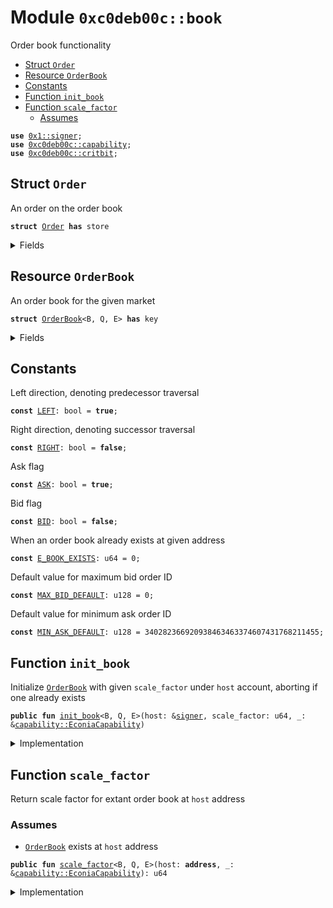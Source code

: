 
<a name="0xc0deb00c_book"></a>

# Module `0xc0deb00c::book`

Order book functionality


-  [Struct `Order`](#0xc0deb00c_book_Order)
-  [Resource `OrderBook`](#0xc0deb00c_book_OrderBook)
-  [Constants](#@Constants_0)
-  [Function `init_book`](#0xc0deb00c_book_init_book)
-  [Function `scale_factor`](#0xc0deb00c_book_scale_factor)
    -  [Assumes](#@Assumes_1)


<pre><code><b>use</b> <a href="">0x1::signer</a>;
<b>use</b> <a href="capability.md#0xc0deb00c_capability">0xc0deb00c::capability</a>;
<b>use</b> <a href="critbit.md#0xc0deb00c_critbit">0xc0deb00c::critbit</a>;
</code></pre>



<a name="0xc0deb00c_book_Order"></a>

## Struct `Order`

An order on the order book


<pre><code><b>struct</b> <a href="book.md#0xc0deb00c_book_Order">Order</a> <b>has</b> store
</code></pre>



<details>
<summary>Fields</summary>


<dl>
<dt>
<code>base_parcels: u64</code>
</dt>
<dd>
 Number of base coin parcels to be filled
</dd>
<dt>
<code>user: <b>address</b></code>
</dt>
<dd>
 Address of corresponding user
</dd>
<dt>
<code>market_account_id: u8</code>
</dt>
<dd>
 For given user, ID of market account holding the order
</dd>
</dl>


</details>

<a name="0xc0deb00c_book_OrderBook"></a>

## Resource `OrderBook`

An order book for the given market


<pre><code><b>struct</b> <a href="book.md#0xc0deb00c_book_OrderBook">OrderBook</a>&lt;B, Q, E&gt; <b>has</b> key
</code></pre>



<details>
<summary>Fields</summary>


<dl>
<dt>
<code>scale_factor: u64</code>
</dt>
<dd>
 Number of base units in a base parcel
</dd>
<dt>
<code>asks: <a href="critbit.md#0xc0deb00c_critbit_CritBitTree">critbit::CritBitTree</a>&lt;<a href="book.md#0xc0deb00c_book_Order">book::Order</a>&gt;</code>
</dt>
<dd>
 Asks tree
</dd>
<dt>
<code>bids: <a href="critbit.md#0xc0deb00c_critbit_CritBitTree">critbit::CritBitTree</a>&lt;<a href="book.md#0xc0deb00c_book_Order">book::Order</a>&gt;</code>
</dt>
<dd>
 Bids tree
</dd>
<dt>
<code>min_ask: u128</code>
</dt>
<dd>
 Order ID of minimum ask, per price-time priority
</dd>
<dt>
<code>max_bid: u128</code>
</dt>
<dd>
 Order ID of maximum bid, per price-time priority
</dd>
<dt>
<code>counter: u64</code>
</dt>
<dd>
 Serial counter for number of orders placed on book
</dd>
</dl>


</details>

<a name="@Constants_0"></a>

## Constants


<a name="0xc0deb00c_book_LEFT"></a>

Left direction, denoting predecessor traversal


<pre><code><b>const</b> <a href="book.md#0xc0deb00c_book_LEFT">LEFT</a>: bool = <b>true</b>;
</code></pre>



<a name="0xc0deb00c_book_RIGHT"></a>

Right direction, denoting successor traversal


<pre><code><b>const</b> <a href="book.md#0xc0deb00c_book_RIGHT">RIGHT</a>: bool = <b>false</b>;
</code></pre>



<a name="0xc0deb00c_book_ASK"></a>

Ask flag


<pre><code><b>const</b> <a href="book.md#0xc0deb00c_book_ASK">ASK</a>: bool = <b>true</b>;
</code></pre>



<a name="0xc0deb00c_book_BID"></a>

Bid flag


<pre><code><b>const</b> <a href="book.md#0xc0deb00c_book_BID">BID</a>: bool = <b>false</b>;
</code></pre>



<a name="0xc0deb00c_book_E_BOOK_EXISTS"></a>

When an order book already exists at given address


<pre><code><b>const</b> <a href="book.md#0xc0deb00c_book_E_BOOK_EXISTS">E_BOOK_EXISTS</a>: u64 = 0;
</code></pre>



<a name="0xc0deb00c_book_MAX_BID_DEFAULT"></a>

Default value for maximum bid order ID


<pre><code><b>const</b> <a href="book.md#0xc0deb00c_book_MAX_BID_DEFAULT">MAX_BID_DEFAULT</a>: u128 = 0;
</code></pre>



<a name="0xc0deb00c_book_MIN_ASK_DEFAULT"></a>

Default value for minimum ask order ID


<pre><code><b>const</b> <a href="book.md#0xc0deb00c_book_MIN_ASK_DEFAULT">MIN_ASK_DEFAULT</a>: u128 = 340282366920938463463374607431768211455;
</code></pre>



<a name="0xc0deb00c_book_init_book"></a>

## Function `init_book`

Initialize <code><a href="book.md#0xc0deb00c_book_OrderBook">OrderBook</a></code> with given <code>scale_factor</code> under <code>host</code>
account, aborting if one already exists


<pre><code><b>public</b> <b>fun</b> <a href="book.md#0xc0deb00c_book_init_book">init_book</a>&lt;B, Q, E&gt;(host: &<a href="">signer</a>, scale_factor: u64, _: &<a href="capability.md#0xc0deb00c_capability_EconiaCapability">capability::EconiaCapability</a>)
</code></pre>



<details>
<summary>Implementation</summary>


<pre><code><b>public</b> <b>fun</b> <a href="book.md#0xc0deb00c_book_init_book">init_book</a>&lt;B, Q, E&gt;(
    host: &<a href="">signer</a>,
    scale_factor: u64,
    _: &EconiaCapability
) {
    // Assert <a href="book.md#0xc0deb00c_book">book</a> does not already exist under host account
    <b>assert</b>!(!<b>exists</b>&lt;<a href="book.md#0xc0deb00c_book_OrderBook">OrderBook</a>&lt;B, Q, E&gt;&gt;(address_of(host)), <a href="book.md#0xc0deb00c_book_E_BOOK_EXISTS">E_BOOK_EXISTS</a>);
    // Move <b>to</b> host a newly-packed order <a href="book.md#0xc0deb00c_book">book</a>
    <b>move_to</b>&lt;<a href="book.md#0xc0deb00c_book_OrderBook">OrderBook</a>&lt;B, Q, E&gt;&gt;(host, <a href="book.md#0xc0deb00c_book_OrderBook">OrderBook</a>{
        scale_factor,
        asks: <a href="critbit.md#0xc0deb00c_critbit_empty">critbit::empty</a>(),
        bids: <a href="critbit.md#0xc0deb00c_critbit_empty">critbit::empty</a>(),
        min_ask: <a href="book.md#0xc0deb00c_book_MIN_ASK_DEFAULT">MIN_ASK_DEFAULT</a>,
        max_bid: <a href="book.md#0xc0deb00c_book_MAX_BID_DEFAULT">MAX_BID_DEFAULT</a>,
        counter: 0
    });
}
</code></pre>



</details>

<a name="0xc0deb00c_book_scale_factor"></a>

## Function `scale_factor`

Return scale factor for extant order book at <code>host</code> address


<a name="@Assumes_1"></a>

### Assumes

* <code><a href="book.md#0xc0deb00c_book_OrderBook">OrderBook</a></code> exists at <code>host</code> address


<pre><code><b>public</b> <b>fun</b> <a href="book.md#0xc0deb00c_book_scale_factor">scale_factor</a>&lt;B, Q, E&gt;(host: <b>address</b>, _: &<a href="capability.md#0xc0deb00c_capability_EconiaCapability">capability::EconiaCapability</a>): u64
</code></pre>



<details>
<summary>Implementation</summary>


<pre><code><b>public</b> <b>fun</b> <a href="book.md#0xc0deb00c_book_scale_factor">scale_factor</a>&lt;B, Q, E&gt;(
    host: <b>address</b>,
    _: &EconiaCapability
): u64
<b>acquires</b> <a href="book.md#0xc0deb00c_book_OrderBook">OrderBook</a> {
    <b>borrow_global</b>&lt;<a href="book.md#0xc0deb00c_book_OrderBook">OrderBook</a>&lt;B, Q, E&gt;&gt;(host).scale_factor
}
</code></pre>



</details>
